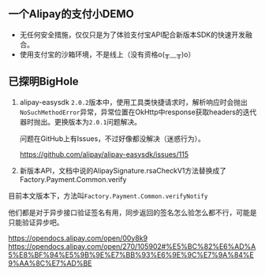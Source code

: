 ## 一个Alipay的支付小DEMO

* 无任何安全措施，仅仅只是为了体验支付宝API配合新版本SDK的快速开发融合。
* 使用支付宝的沙箱环境，不是线上（没有资格o(╥﹏╥)o）

## 已探明BigHole

1. alipay-easysdk `2.0.2`版本中，使用工具类快捷请求时，解析响应时会抛出`NoSuchMethodError`异常，异常位置在OkHttp中response获取headers的迭代器时抛出。更换版本为`2.0.1`问题解决。

    问题在GitHub上有Issues，不过好像都没解决（迷惑行为）。

    https://github.com/alipay/alipay-easysdk/issues/115

2. 新版本API，文档中说的AlipaySignature.rsaCheckV1方法替换成了Factory.Payment.Common.verify

  目前本文版本下，方法叫`Factory.Payment.Common.verifyNotify`

  他们都是对于异步接口验证签名有用，同步返回的签名怎么验怎么都不行，可能是只能验证异步吧。

  https://opendocs.alipay.com/open/00y8k9
  https://opendocs.alipay.com/open/270/105902#%E5%BC%82%E6%AD%A5%E8%BF%94%E5%9B%9E%E7%BB%93%E6%9E%9C%E7%9A%84%E9%AA%8C%E7%AD%BE